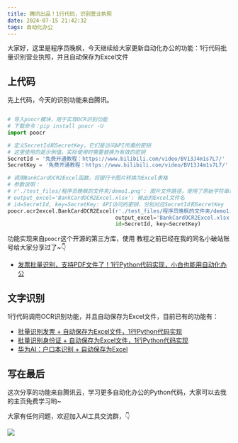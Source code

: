 ```yaml
---
title: 腾讯出品！1行代码，识别营业执照
date: 2024-07-15 21:42:32
tags: 自动化办公
---
```


大家好，这里是程序员晚枫，今天继续给大家更新自动化办公的功能：1行代码批量识别营业执照，并且自动保存为Excel文件

## 上代码

先上代码，今天的识别功能来自腾讯。

```python

# 导入poocr模块，用于实现OCR识别功能
# 下载命令：pip install poocr -U
import poocr

# 定义SecretId和SecretKey，它们是访问API所需的密钥
# 这里使用的是示例值，实际使用时需要替换为有效的密钥
SecretId = '免费开通教程：https://www.bilibili.com/video/BV13J4m1s7L7/'
SecretKey = '免费开通教程：https://www.bilibili.com/video/BV13J4m1s7L7/'

# 调用BankCardOCR2Excel函数，将银行卡图片转换为Excel表格
# 参数说明：
# r'./test_files/程序员晚枫的文件夹/demo1.png': 图片文件路径，使用了原始字符串语法以处理反斜杠
# output_excel='BankCardOCR2Excel.xlsx': 输出的Excel文件名
# id=SecretId, key=SecretKey: API访问的密钥，分别对应SecretId和SecretKey
poocr.ocr2excel.BankCardOCR2Excel(r'./test_files/程序员晚枫的文件夹/demo1.png',
                                  output_excel='BankCardOCR2Excel.xlsx',
                                  id=SecretId, key=SecretKey)
```

功能实现来自``poocr``这个开源的第三方库，使用 教程之前已经在我的同名小破站账号给大家分享过了~👇

- [发票批量识别，支持PDF文件了！1行Python代码实现，小白也能用自动化办公](https://www.bilibili.com/video/BV1LT421S7sh/?spm_id_from=333.337.search-card.all.click)

## 文字识别

1行代码调用OCR识别功能，并且自动保存为Excel文件，目前已有的功能有：

- [批量识别发票 + 自动保存为Excel文件，1行Python代码实现](https://mp.weixin.qq.com/s/T6Y-OijmMBl_kjvJp0CP6w)
- [批量识别身份证 + 自动保存为Excel文件，1行Python代码实现](https://mp.weixin.qq.com/s/dW9jAP_Vg5DmnGX3cEUJIA)
- [华为AI：户口本识别 + 自动保存为Excel](https://mp.weixin.qq.com/s/Ia8up1rI4f7c_rSrBbserQ)



## 写在最后

这次分享的功能来自腾讯云，学习更多自动化办公的Python代码，大家可以去我的主页免费学习哟~

大家有任何问题，欢迎加入AI工具交流群，👇

![](https://python-office-1300615378.cos.ap-chongqing.myqcloud.com/group/ai-group.jpg)
